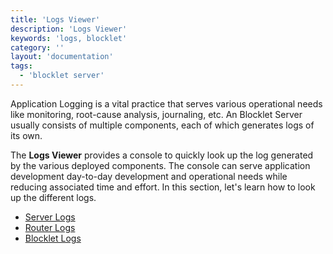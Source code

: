 ```yaml
---
title: 'Logs Viewer'
description: 'Logs Viewer'
keywords: 'logs, blocklet'
category: ''
layout: 'documentation'
tags:
  - 'blocklet server'
---
```


Application Logging is a vital practice that serves various operational needs like monitoring, root-cause analysis, journaling, etc. An Blocklet Server usually consists of multiple components, each of which generates logs of its own.

The **Logs Viewer** provides a console to quickly look up the log generated by the various deployed components. The console can serve application development day-to-day development and operational needs while reducing associated time and effort. In this section, let's learn how to look up the different logs.

- [Server Logs](./server-logs)
- [Router Logs](./router-logs)
- [Blocklet Logs](./blocklet-logs)
